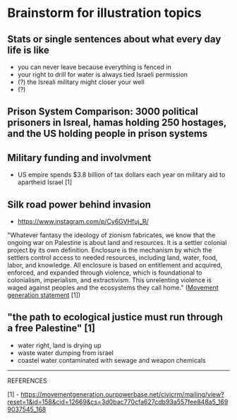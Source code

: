 
# Brainstorm for illustration topics 

## Stats or single sentences about what every day life is like

- you can never leave because everything is fenced in
- your right to drill for water is always tied Israeli permission
- (?) the Isreali military might closer your well
- (?) 

## Prison System Comparison: 3000 political prisoners in Isreal, hamas holding 250 hostages, and the US holding people in prison systems


## Military funding and involvment 
- US empire spends $3.8 billion of tax dollars each year on military aid to apartheid Israel [1]


## Silk road power behind invasion 
- https://www.instagram.com/p/Cy6GVHfuj_R/

"Whatever fantasy the ideology of zionism fabricates, we know that the ongoing war on Palestine is about land and resources. It is a settler colonial project by its own definition. Enclosure is the mechanism by which the settlers control access to needed resources, including land, water, food, labor, and knowledge. All enclosure is based on entitlement and acquired, enforced, and expanded through violence, which is foundational to colonialism, imperialism, and extractivism. This unrelenting violence is waged against peoples and the ecosystems they call home." ([Movement generation statement](https://movementgeneration.ourpowerbase.net/civicrm/mailing/view?reset=1&id=158&cid=12669&cs=3d0bac770cfa627cdb93a557fee848a5_1699037545_168) [1])

## "the path to ecological justice must run through a free Palestine" [1]


- water right, land is drying up
- waste water dumping from israel
- coastel water contaminated with sewage and weapon chemicals




____________
REFERENCES

[1] - https://movementgeneration.ourpowerbase.net/civicrm/mailing/view?reset=1&id=158&cid=12669&cs=3d0bac770cfa627cdb93a557fee848a5_1699037545_168